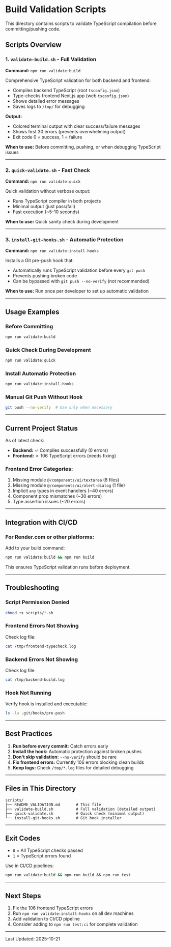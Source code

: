 # Build Validation Scripts

This directory contains scripts to validate TypeScript compilation before committing/pushing code.

## Scripts Overview

### 1. `validate-build.sh` - Full Validation
**Command:** `npm run validate:build`

Comprehensive TypeScript validation for both backend and frontend:
- Compiles backend TypeScript (root `tsconfig.json`)
- Type-checks frontend Next.js app (web `tsconfig.json`)
- Shows detailed error messages
- Saves logs to `/tmp/` for debugging

**Output:**
- Colored terminal output with clear success/failure messages
- Shows first 30 errors (prevents overwhelming output)
- Exit code 0 = success, 1 = failure

**When to use:** Before committing, pushing, or when debugging TypeScript issues

---

### 2. `quick-validate.sh` - Fast Check
**Command:** `npm run validate:quick`

Quick validation without verbose output:
- Runs TypeScript compiler in both projects
- Minimal output (just pass/fail)
- Fast execution (~5-10 seconds)

**When to use:** Quick sanity check during development

---

### 3. `install-git-hooks.sh` - Automatic Protection
**Command:** `npm run validate:install-hooks`

Installs a Git pre-push hook that:
- Automatically runs TypeScript validation before every `git push`
- Prevents pushing broken code
- Can be bypassed with `git push --no-verify` (not recommended)

**When to use:** Run once per developer to set up automatic validation

---

## Usage Examples

### Before Committing
```bash
npm run validate:build
```

### Quick Check During Development
```bash
npm run validate:quick
```

### Install Automatic Protection
```bash
npm run validate:install-hooks
```

### Manual Git Push Without Hook
```bash
git push --no-verify  # Use only when necessary
```

---

## Current Project Status

As of latest check:
- **Backend:** ✓ Compiles successfully (0 errors)
- **Frontend:** ✗ 106 TypeScript errors (needs fixing)

### Frontend Error Categories:
1. Missing module `@/components/ui/textarea` (8 files)
2. Missing module `@/components/ui/alert-dialog` (1 file)
3. Implicit `any` types in event handlers (~40 errors)
4. Component prop mismatches (~30 errors)
5. Type assertion issues (~20 errors)

---

## Integration with CI/CD

### For Render.com or other platforms:

Add to your build command:
```bash
npm run validate:build && npm run build
```

This ensures TypeScript validation runs before deployment.

---

## Troubleshooting

### Script Permission Denied
```bash
chmod +x scripts/*.sh
```

### Frontend Errors Not Showing
Check log file:
```bash
cat /tmp/frontend-typecheck.log
```

### Backend Errors Not Showing
Check log file:
```bash
cat /tmp/backend-build.log
```

### Hook Not Running
Verify hook is installed and executable:
```bash
ls -la .git/hooks/pre-push
```

---

## Best Practices

1. **Run before every commit:** Catch errors early
2. **Install the hook:** Automatic protection against broken pushes
3. **Don't skip validation:** `--no-verify` should be rare
4. **Fix frontend errors:** Currently 106 errors blocking clean builds
5. **Keep logs:** Check `/tmp/*.log` files for detailed debugging

---

## Files in This Directory

```
scripts/
├── README_VALIDATION.md       # This file
├── validate-build.sh          # Full validation (detailed output)
├── quick-validate.sh          # Quick check (minimal output)
└── install-git-hooks.sh       # Git hook installer
```

---

## Exit Codes

- `0` = All TypeScript checks passed
- `1` = TypeScript errors found

Use in CI/CD pipelines:
```bash
npm run validate:build && npm run build && npm run test
```

---

## Next Steps

1. Fix the 106 frontend TypeScript errors
2. Run `npm run validate:install-hooks` on all dev machines
3. Add validation to CI/CD pipeline
4. Consider adding to `npm run test:ci` for complete validation

---

Last Updated: 2025-10-21
